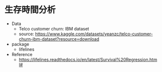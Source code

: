 # 生存時間分析
- Data
  - Telco customer churn: IBM dataset
  - source: https://www.kaggle.com/datasets/yeanzc/telco-customer-churn-ibm-dataset?resource=download
- package
  - lifelines
- Reference
  - https://lifelines.readthedocs.io/en/latest/Survival%20Regression.html#
